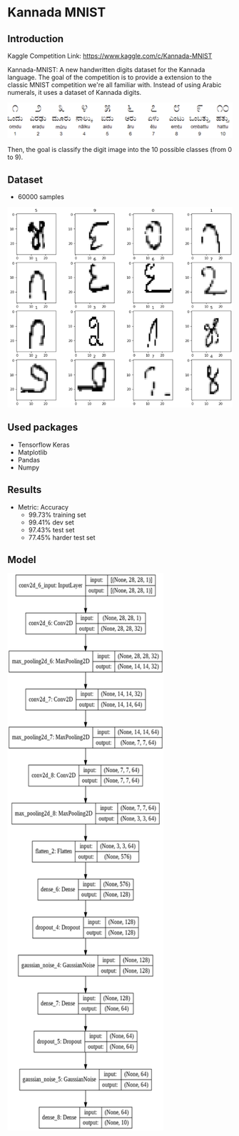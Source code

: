 # Kannada MNIST

## Introduction

Kaggle Competition Link: https://www.kaggle.com/c/Kannada-MNIST

Kannada-MNIST: A new handwritten digits dataset for the Kannada language.
The goal of the competition is to provide a extension to the classic MNIST competition we're all familiar with. Instead of using Arabic numerals, it uses a dataset of Kannada digits.

<img src="images/kannada_digits.png" alt="Kannada Digits">

Then, the goal is classify the digit image into the 10 possible classes (from 0 to 9).

## Dataset

- 60000 samples
<img src="images/sample_numbers.png" alt="Kannada Digits Sample"  width="540" height="450">

## Used packages

- Tensorflow Keras
- Matplotlib
- Pandas
- Numpy

## Results

* Metric: Accuracy
	* 99.73% training set
	* 99.41% dev set
	* 97.43% test set
	* 77.45% harder test set

## Model

<img src="images/model_plot.png" alt="Model Plot" width="350" height="1250">
